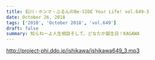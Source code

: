 ```yaml
---
title: 石川・ホンマ・ぶるんのBe-SIDE Your Life! vol.649-3
date: October 26, 2018
tags: ['2018', 'October 2018', 'vol.649']
draft: false
summary: 知らねーよ人生相談そして、どなたか誕生日！KAGAWA
---
```


http://project-phi.ddo.jp/ishikawa/ishikawa649_3.mp3
